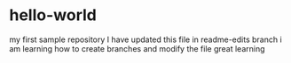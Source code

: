 # hello-world
my first sample repository
I have updated this file in readme-edits branch
i am learning how to create branches and modify the file
great learning
